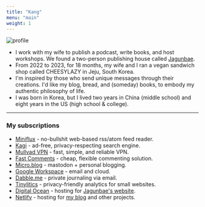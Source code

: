 ```yaml
---
title: "Kang"
menu: "main"
weight: 1
---
```


![profile](https://cdn.uploads.micro.blog/140962/2024/profile-pic-1.webp)

- I work with my wife to publish a podcast, write books, and host workshops. We found a two-person publishing house called [Jagunbae](https://en.jagunbae.com/).
- From 2022 to 2023, for 18 months, my wife and I ran a vegan sandwich shop called CHEESYLAZY in Jeju, South Korea.
- I'm inspired by those who send unique messages through their creations. I'd like my blog, bread, and (someday) books, to embody my authentic philosophy of life.
- I was born in Korea, but I lived two years in China (middle school) and eight years in the US (high school & college).

---

### My subscriptions
- [Miniflux](https://miniflux.app/) - no-bullshit web-based rss/atom feed reader.
- [Kagi](https://kagi.com/) - ad-free, privacy-respecting search engine.
- [Mullvad VPN](https://mullvad.net/en) - fast, simple, and reliable VPN.
- [Fast Comments](https://fastcomments.com/) - cheap, flexible commenting solution.
- [Micro.blog](https://micro.kangminsuk.com/) - mastodon + personal blogging.
- [Google Workspace](https://workspace.google.com/) - email and cloud.
- [Dabble.me](https://workspace.google.com/) - private journaling via email.
- [Tinylitics](https://tinylytics.app/) - privacy-friendly analytics for small websites.
- [Digital Ocean](https://www.digitalocean.com/) - hosting for [Jagunbae's website](https://jagunbae.com/).
- [Netlify](https://www.netlify.com/) - hosting for [my blog](https://kangminsuk.com/) and other projects.